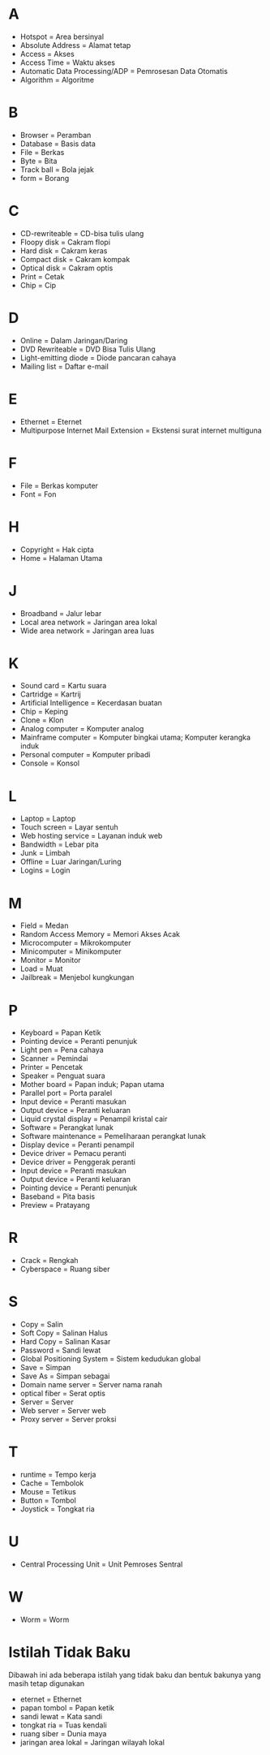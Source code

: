 # A
- Hotspot = Area bersinyal
- Absolute Address = Alamat tetap
- Access = Akses
- Access Time = Waktu akses
- Automatic Data Processing/ADP = Pemrosesan Data Otomatis
- Algorithm = Algoritme

# B
- Browser = Peramban
- Database = Basis data
- File = Berkas
- Byte = Bita
- Track ball = Bola jejak
- form = Borang

# C
- CD-rewriteable = CD-bisa tulis ulang
- Floopy disk = Cakram flopi
- Hard disk = Cakram keras
- Compact disk = Cakram kompak
- Optical disk = Cakram optis
- Print = Cetak
- Chip = Cip

# D
- Online = Dalam Jaringan/Daring
- DVD Rewriteable = DVD Bisa Tulis Ulang
- Light-emitting diode = Diode pancaran cahaya
- Mailing list = Daftar e-mail

# E
- Ethernet = Eternet
- Multipurpose Internet Mail Extension = Ekstensi surat internet multiguna

# F
- File = Berkas komputer
- Font = Fon

# H
- Copyright = Hak cipta
- Home = Halaman Utama

# J
- Broadband = Jalur lebar
- Local area network = Jaringan area lokal
- Wide area network = Jaringan area luas

# K
- Sound card = Kartu suara
- Cartridge = Kartrij
- Artificial Intelligence = Kecerdasan buatan
- Chip = Keping
- Clone = Klon
- Analog computer = Komputer analog
- Mainframe computer = Komputer bingkai utama; Komputer kerangka induk
- Personal computer = Komputer pribadi
- Console = Konsol

# L
- Laptop = Laptop
- Touch screen = Layar sentuh
- Web hosting service = Layanan induk web
- Bandwidth = Lebar pita
- Junk = Limbah
- Offline = Luar Jaringan/Luring
- Logins = Login

# M
- Field = Medan
- Random Access Memory = Memori Akses Acak
- Microcomputer = Mikrokomputer
- Minicomputer = Minikomputer
- Monitor = Monitor
- Load = Muat
- Jailbreak = Menjebol kungkungan

# P
- Keyboard = Papan Ketik
- Pointing device = Peranti penunjuk
- Light pen = Pena cahaya
- Scanner = Pemindai
- Printer = Pencetak
- Speaker = Penguat suara
- Mother board = Papan induk; Papan utama
- Parallel port = Porta paralel
- Input device = Peranti masukan
- Output device = Peranti keluaran
- Liquid crystal display = Penampil kristal cair
- Software = Perangkat lunak
- Software maintenance = Pemeliharaan perangkat lunak
- Display device = Peranti penampil
- Device driver = Pemacu peranti
- Device driver = Penggerak peranti
- Input device = Peranti masukan
- Output device = Peranti keluaran
- Pointing device = Peranti penunjuk
- Baseband = Pita basis
- Preview = Pratayang

# R
- Crack = Rengkah
- Cyberspace = Ruang siber

# S
- Copy = Salin
-  Soft Copy = Salinan Halus
-  Hard Copy  = Salinan Kasar
- Password = Sandi lewat
- Global Positioning System = Sistem kedudukan global
- Save = Simpan
- Save As = Simpan sebagai
- Domain name server = Server nama ranah
- optical fiber = Serat optis
- Server = Server
- Web server = Server web
- Proxy server = Server proksi

# T
- runtime = Tempo kerja
- Cache = Tembolok
- Mouse = Tetikus
- Button = Tombol
- Joystick = Tongkat ria

# U
- Central Processing Unit = Unit Pemroses Sentral

# W
- Worm = Worm


# Istilah Tidak Baku

Dibawah ini ada beberapa istilah yang tidak baku dan bentuk bakunya yang masih tetap digunakan

- eternet = Ethernet
- papan tombol = Papan ketik
- sandi lewat = Kata sandi
- tongkat ria = Tuas kendali
- ruang siber = Dunia maya
- jaringan area lokal = Jaringan wilayah lokal

